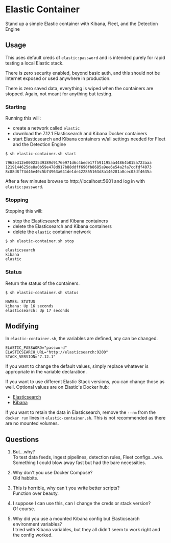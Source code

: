 # Elastic Container
Stand up a simple Elastic container with Kibana, Fleet, and the Detection Engine

## Usage
This uses default creds of `elastic:password` and is intended purely for rapid testing a local Elastic stack.

There is zero security enabled, beyond basic auth, and this should not be Internet exposed or used anywhere in production.

There is zero saved data, everything is wiped when the containers are stopped. Again, not meant for anything but testing.

### Starting

Running this will:
- create a network called `elastic`
- download the 7.12.1 Elasticsearch and Kibana Docker containers
- start Elasticsearch and Kibana containers w/all settings needed for Fleet and the Detection Engine

```
$ sh elastic-container.sh start

7963e312e00023539389d9176e971d6c4bede17f591195aa44864b815a723aaa
1219144625de8a0b59e478d917b88ddff690fb8685a9ee6e54a2fa7cdfdf4073
8c88d8f74d46e40c5b74963a641de1de422855163d8a146281a0cec03df4635a
```
After a few minutes browse to http://localhost:5601 and log in with `elastic:password`.

### Stopping

Stopping this will:
- stop the Elasticsearch and Kibana containers
- delete the Elasticsearch and Kibana containers
- delete the `elastic` container network

```
$ sh elastic-container.sh stop

elasticsearch
kibana
elastic
```

### Status

Return the status of the containers.

```
$ sh elastic-container.sh status

NAMES: STATUS
kibana: Up 16 seconds
elasticsearch: Up 17 seconds
```

## Modifying

In `elastic-container.sh`, the variables are defined, any can be changed.
```
ELASTIC_PASSWORD="password"
ELASTICSEARCH_URL="http://elasticsearch:9200"
STACK_VERSION="7.12.1"
```

If you want to change the default values, simply replace whatever is appropriate in the variable declaration.

If you want to use different Elastic Stack versions, you can change those as well. Optional values are on Elastic's Docker hub:

- [Elasticsearch](https://hub.docker.com/r/elastic/elasticsearch/tags?page=1&ordering=last_updated)
- [Kibana](https://hub.docker.com/r/elastic/kibana/tags?page=1&ordering=last_updated)

If you want to retain the data in Elasticsearch, remove the `--rm` from the `docker run` lines in `elastic-container.sh`. This is not recommended as there are no mounted volumes.

## Questions

1. But...why?  
To test data feeds, ingest pipelines, detection rules, Fleet configs...w/e. Something I could blow away fast but had the bare necessities.

1. Why don't you use Docker Compose?  
Old habbits.

1. This is horrible, why can't you write better scripts?  
Function over beauty.

1. I suppose I can use this, can I change the creds or stack version?  
Of course.

1. Why did you use a mounted Kibana config but Elasticsearch environment variables?  
I tried with Kibana variables, but they all didn't seem to work right and the config worked.
